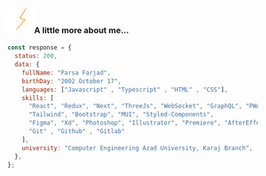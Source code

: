 ### <img src="Animation - 1731460455587.gif" width="50"> A little more about me...

```javascript
const response = {
  status: 200,
  data: {
    fullName: "Parsa Farjad",
    birthDay: "2002 October 17",
    languages: ["Javascript" , "Typescript" , "HTML" , "CSS"],
    skills: [
      "React", "Redux", "Next", "ThreeJs", "WebSocket", "GraphQL", "PWA", "ESlint", "RegEx",
      "Tailwind", "Bootstrap", "MUI", "Styled-Components",
      "Figma", "Xd", "Photoshop", "Illustrator", "Premiere", "AfterEffects", 
      "Git" , "Github" , "Gitlab"
    ],
    university: "Computer Engineering Azad University, Karaj Branch",
  },
};
```
